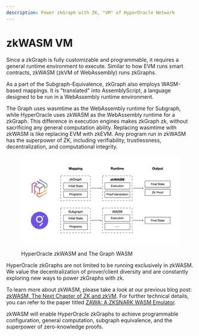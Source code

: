 ```yaml
---
description: Power zkGraph with ZK, "VM" of HyperOracle Network
---
```


# zkWASM VM

Since a zkGraph is fully customizable and programmable, it requires a general runtime environment to execute. Similar to how EVM runs smart contracts, zkWASM (zkVM of WebAssembly) runs zkGraphs.

As a part of the Subgraph-Equivalence, zkGraph also employs WASM-based mappings. It is "translated" into AssemblyScript, a language designed to be run in a WebAssembly runtime environment.

The Graph uses wasmtime as the WebAssembly runtime for Subgraph, while HyperOracle uses zkWASM as the WebAssembly runtime for a zkGraph. This difference in execution engines makes zkGraph zk, without sacrificing any general computation ability. Replacing wasmtime with zkWASM is like replacing EVM with zkEVM. Any program run in zkWASM has the superpower of ZK, including verifiability, trustlessness, decentralization, and computational integrity.

<figure><img src="../../.gitbook/assets/截屏2023-02-19 上午3.13.43.png" alt=""><figcaption><p>HyperOracle zkWASM and The Graph WASM</p></figcaption></figure>

HyperOracle zkGraphs are not limited to be running exclusively in zkWASM. We value the decentralization of prover/client diversity and are constantly exploring new ways to power zkGraphs with zk.

To learn more about zkWASM, please take a look at our previous blog post: [zkWASM, The Next Chapter of ZK and zkVM](https://mirror.xyz/hyperoracleblog.eth/abKqUB4iEJ4kRsGqq8baIFUnhV\_eY-lblmhCrwRm31E). For further technical details, you can refer to the paper titled [ZAWA: A ZKSNARK WASM Emulator](https://jhc.sjtu.edu.cn/\~hongfeifu/manuscriptb.pdf).

zkWASM will enable HyperOracle zkGraphs to achieve programmable configuration, general computation, subgraph equivalence, and the superpower of zero-knowledge proofs.
